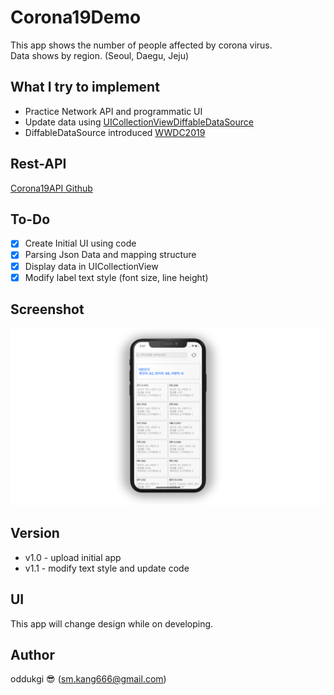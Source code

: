 # Corona19Demo
This app shows the number of people affected by corona virus.</br>
Data shows by region. (Seoul, Daegu, Jeju)

## What I try to implement 
- Practice Network API and programmatic UI
- Update data using [UICollectionViewDiffableDataSource](https://developer.apple.com/documentation/uikit/uicollectionviewdiffabledatasource)</br>
- DiffableDataSource introduced [WWDC2019](https://developer.apple.com/videos/play/wwdc2019/220/)

## Rest-API
[Corona19API Github](https://github.com/dhlife09/Corona-19-API)

## To-Do
- [X] Create Initial UI using code
- [X] Parsing Json Data and mapping structure 
- [X] Display data in UICollectionView
- [X] Modify label text style (font size, line height)

## Screenshot

<p float="left">
  <img src="./img/ScreenshotWithSearchBar.png"/> 
</p>

## Version 
- v1.0 - upload initial app
- v1.1 - modify text style and update code

## UI 
This app will change design while on developing.

## Author
oddukgi 😎 (sm.kang666@gmail.com)
